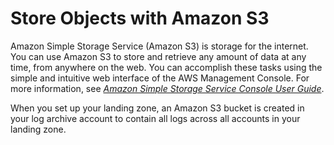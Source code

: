 # Store Objects with Amazon S3<a name="s3"></a>

Amazon Simple Storage Service \(Amazon S3\) is storage for the internet\. You can use Amazon S3 to store and retrieve any amount of data at any time, from anywhere on the web\. You can accomplish these tasks using the simple and intuitive web interface of the AWS Management Console\. For more information, see *[Amazon Simple Storage Service Console User Guide](https://docs.aws.amazon.com/AmazonS3/latest/user-guide/)*\.

When you set up your landing zone, an Amazon S3 bucket is created in your log archive account to contain all logs across all accounts in your landing zone\.